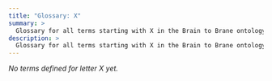 ```yaml
---
title: "Glossary: X"
summary: >
  Glossary for all terms starting with X in the Brain to Brane ontology framework
description: >
  Glossary for all terms starting with X in the Brain to Brane ontology framework
---
```


*No terms defined for letter X yet.*
